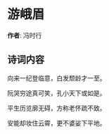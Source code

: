 # 游峨眉

**作者**: 冯时行

## 诗词内容

向来一纪登临意，白发颓龄才一至。

阮哭穷途真可笑，孔小天下或如是。

平生历览廓无碍，方称老怀疏不致。

安能却妆住云霄，更不婆娑下平地。

